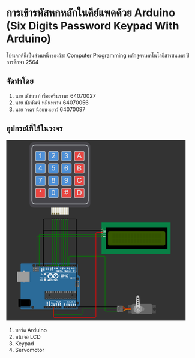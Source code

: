 # การเข้ารหัสหกหลักในคีย์แพดด้วย Arduino <br />(Six Digits Password Keypad With Arduino)
โปรเจกต์นี้เป็นส่วนหนึ่งของวิชา Computer Programming หลักสูตรเทคโนโลยีสารสนเทศ ปีการศึกษา 2564
## จัดทำโดย
1.   นาย ณัชนนท์ เรืองศรีนราพร 64070027
2.   นาย นัธพัฒน์ หมีนพราน 64070056
3.   นาย วรดร น้อยนงเยาว์ 64070097 

## อุปกรณ์ที่ใช้ในวงจร
![circuits_boverview](overview.PNG)
1. บอร์ด Arduino
2. หน้าจอ LCD
3. Keypad
4. Servomotor

